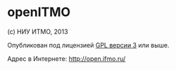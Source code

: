 openITMO
========

(с) НИУ ИТМО, 2013

Опубликован под лицензией [GPL версии 3](http://www.gnu.org/licenses/) или выше. 

Адрес в Интернете: http://open.ifmo.ru/